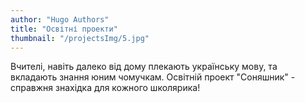 ```yaml
---
author: "Hugo Authors"
title: "Освітні проекти"
thumbnail: "/projectsImg/5.jpg"
---
```


Вчителі, навіть далеко від дому плекають українську мову, та вкладають знання юним чомучкам. 
Освітній проект "Соняшник" - справжня знахідка для кожного школярика!
